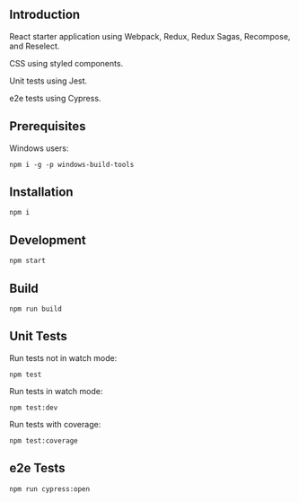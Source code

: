 ## Introduction

React starter application using Webpack, Redux, Redux Sagas, Recompose, and Reselect.

CSS using styled components.

Unit tests using Jest.

e2e tests using Cypress.

## Prerequisites

Windows users:

```npm i -g -p windows-build-tools```

## Installation

```npm i```

## Development

``` npm start ```

## Build

```npm run build```

## Unit Tests

Run tests not in watch mode:

```npm test```

Run tests in watch mode:

```npm test:dev```

Run tests with coverage:

```npm test:coverage```

## e2e Tests

``` npm run cypress:open ```
